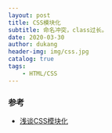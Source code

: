 ```yaml
---
layout: post
title: CSS模块化
subtitle: 命名冲突，class过长。
date: 2020-03-30
author: dukang
header-img: img/css.jpg
catalog: true
tags: 
    - HTML/CSS
---
```






### 参考

- [浅谈CSS模块化](https://www.cnblogs.com/zhuanzhuanfe/p/7449931.html)

